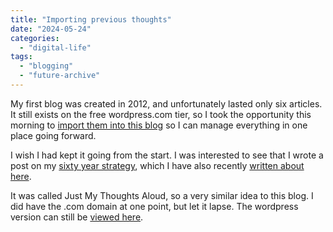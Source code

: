 ```yaml
---
title: "Importing previous thoughts"
date: "2024-05-24"
categories: 
  - "digital-life"
tags: 
  - "blogging"
  - "future-archive"
---
```


My first blog was created in 2012, and unfortunately lasted only six articles. It still exists on the free wordpress.com tier, so I took the opportunity this morning to [import them into this blog](/topic/first-blog/) so I can manage everything in one place going forward.

I wish I had kept it going from the start. I was interested to see that I wrote a post on my [sixty year strategy](https://thoughts.uncountable.uk/sixty-year-plan/), which I have also recently [written about here](https://thoughts.uncountable.uk/a-60-year-strategy/).

It was called Just My Thoughts Aloud, so a very similar idea to this blog. I did have the .com domain at one point, but let it lapse. The wordpress version can still be [viewed here](https://justmythoughtsaloud.wordpress.com/).
